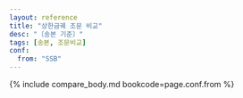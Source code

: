 ```yaml
---
layout: reference
title: "상한금궤 조문 비교"
desc: "〔송본 기준〕"
tags: [송본, 조문비교]
conf:
  from: "SSB"
---
```


{% include compare_body.md bookcode=page.conf.from %}

